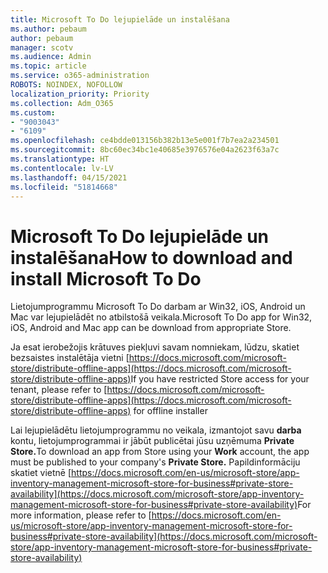 ```yaml
---
title: Microsoft To Do lejupielāde un instalēšana
ms.author: pebaum
author: pebaum
manager: scotv
ms.audience: Admin
ms.topic: article
ms.service: o365-administration
ROBOTS: NOINDEX, NOFOLLOW
localization_priority: Priority
ms.collection: Adm_O365
ms.custom:
- "9003043"
- "6109"
ms.openlocfilehash: ce4bdde013156b382b13e5e001f7b7ea2a234501
ms.sourcegitcommit: 8bc60ec34bc1e40685e3976576e04a2623f63a7c
ms.translationtype: HT
ms.contentlocale: lv-LV
ms.lasthandoff: 04/15/2021
ms.locfileid: "51814668"
---
```

# <a name="how-to-download-and-install-microsoft-to-do"></a><span data-ttu-id="6d8c5-102">Microsoft To Do lejupielāde un instalēšana</span><span class="sxs-lookup"><span data-stu-id="6d8c5-102">How to download and install Microsoft To Do</span></span>

<span data-ttu-id="6d8c5-103">Lietojumprogrammu Microsoft To Do darbam ar Win32, iOS, Android un Mac var lejupielādēt no atbilstošā veikala.</span><span class="sxs-lookup"><span data-stu-id="6d8c5-103">Microsoft To Do app for Win32, iOS, Android and Mac app can be download from appropriate Store.</span></span>

<span data-ttu-id="6d8c5-104">Ja esat ierobežojis krātuves piekļuvi savam nomniekam, lūdzu, skatiet bezsaistes instalētāja vietni [https://docs.microsoft.com/microsoft-store/distribute-offline-apps](https://docs.microsoft.com/microsoft-store/distribute-offline-apps)</span><span class="sxs-lookup"><span data-stu-id="6d8c5-104">If you have restricted Store access for your tenant, please refer to [https://docs.microsoft.com/microsoft-store/distribute-offline-apps](https://docs.microsoft.com/microsoft-store/distribute-offline-apps) for offline installer</span></span>

<span data-ttu-id="6d8c5-105">Lai lejupielādētu lietojumprogrammu no veikala, izmantojot savu **darba** kontu, lietojumprogrammai ir jābūt publicētai jūsu uzņēmuma **Private Store.**</span><span class="sxs-lookup"><span data-stu-id="6d8c5-105">To download an app from Store using your **Work** account, the app must be published to your company's **Private Store.**</span></span> <span data-ttu-id="6d8c5-106">Papildinformāciju skatiet vietnē [https://docs.microsoft.com/en-us/microsoft-store/app-inventory-management-microsoft-store-for-business#private-store-availability](https://docs.microsoft.com/microsoft-store/app-inventory-management-microsoft-store-for-business#private-store-availability)</span><span class="sxs-lookup"><span data-stu-id="6d8c5-106">For more information, please refer to [https://docs.microsoft.com/en-us/microsoft-store/app-inventory-management-microsoft-store-for-business#private-store-availability](https://docs.microsoft.com/microsoft-store/app-inventory-management-microsoft-store-for-business#private-store-availability)</span></span>